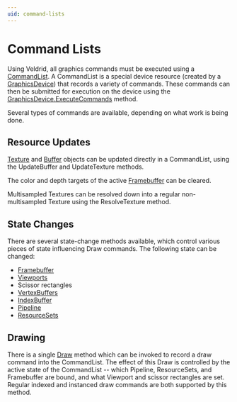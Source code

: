```yaml
---
uid: command-lists
---
```


# Command Lists

Using Veldrid, all graphics commands must be executed using a [CommandList](xref:Veldrid.CommandList). A CommandList is a special device resource (created by a [GraphicsDevice](xref:Veldrid.GraphicsDevice)) that records a variety of commands. These commands can then be submitted for execution on the device using the [GraphicsDevice.ExecuteCommands](xref:Veldrid.GraphicsDevice#Veldrid_GraphicsDevice_ExecuteCommands_Veldrid_CommandList_) method.

Several types of commands are available, depending on what work is being done.

## Resource Updates

[Texture](xref:Veldrid.Texture) and [Buffer](xref:Veldrid.Buffer) objects can be updated directly in a CommandList, using the UpdateBuffer and UpdateTexture methods.

The color and depth targets of the active [Framebuffer](xref:Veldrid.Framebuffer) can be cleared.

Multisampled Textures can be resolved down into a regular non-multisampled Texture using the ResolveTexture method.

## State Changes

There are several state-change methods available, which control various pieces of state influencing Draw commands. The following state can be changed:
* [Framebuffer](xref:Veldrid.Framebuffer)
* [Viewports](xref:Veldrid.Viewport)
* Scissor rectangles
* [VertexBuffers](xref:Veldrid.VertexBuffer)
* [IndexBuffer](xref:Veldrid.IndexBuffer)
* [Pipeline](xref:Veldrid.Pipeline)
* [ResourceSets](xref:Veldrid.ResourceSet)

## Drawing

There is a single [Draw](xref:Veldrid.CommandList#Veldrid_CommandList_Draw_System_UInt32_System_UInt32_System_UInt32_System_Int32_System_UInt32_) method which can be invoked to record a draw command into the CommandList. The effect of this Draw is controlled by the active state of the CommandList -- which Pipeline, ResourceSets, and Framebuffer are bound, and what Viewport and scissor rectangles are set. Regular indexed and instanced draw commands are both supported by this method.